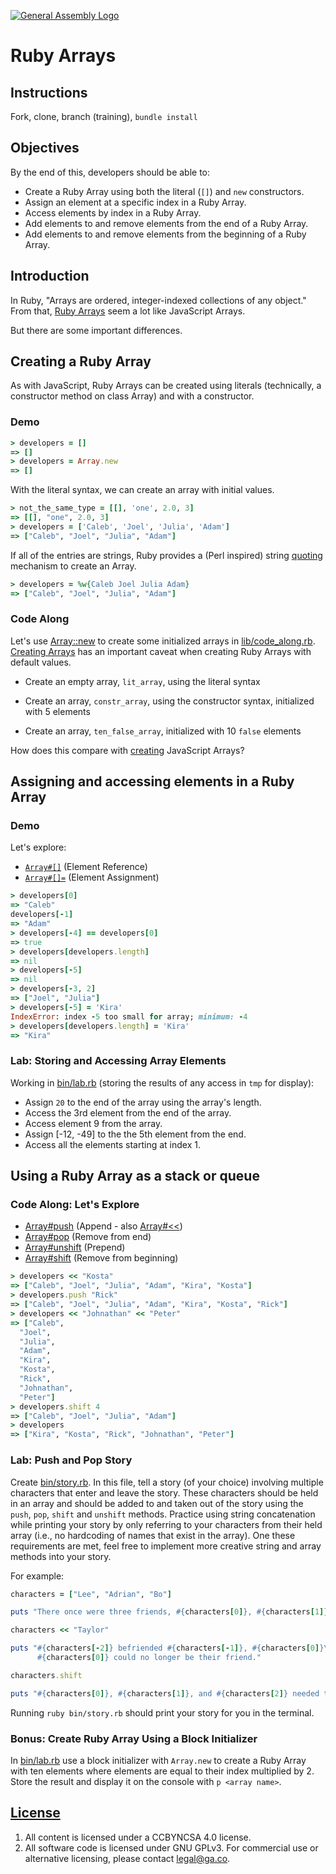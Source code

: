 [![General Assembly Logo](https://camo.githubusercontent.com/1a91b05b8f4d44b5bbfb83abac2b0996d8e26c92/687474703a2f2f692e696d6775722e636f6d2f6b6538555354712e706e67)](https://generalassemb.ly/education/web-development-immersive)

# Ruby Arrays

## Instructions

Fork, clone, branch (training), `bundle install`

## Objectives

By the end of this, developers should be able to:

-   Create a Ruby Array using both the literal (`[]`) and `new` constructors.
-   Assign an element at a specific index in a Ruby Array.
-   Access elements by index in a Ruby Array.
-   Add elements to and remove elements from the end of a Ruby Array.
-   Add elements to and remove elements from the beginning of a Ruby Array.

## Introduction

In Ruby, "Arrays are ordered, integer-indexed collections of any object." From
that, [Ruby Arrays](http://ruby-doc.org/core-2.3.1/Array.html) seem a lot like
JavaScript Arrays.

But there are some important differences.

## Creating a Ruby Array

As with JavaScript, Ruby Arrays can be created using literals (technically, a
constructor method on class Array) and with a constructor.

### Demo

```ruby
> developers = []
=> []
> developers = Array.new
=> []
```

With the literal syntax, we can create an array with initial values.

```ruby
> not_the_same_type = [[], 'one', 2.0, 3]
=> [[], "one", 2.0, 3]
> developers = ['Caleb', 'Joel', 'Julia', 'Adam']
=> ["Caleb", "Joel", "Julia", "Adam"]
```

If all of the entries are strings, Ruby provides a (Perl inspired) string
[quoting](https://en.wikibooks.org/wiki/Ruby_Programming/Syntax/Literals#The_.25_Notation)
mechanism to create an Array.

```ruby
> developers = %w{Caleb Joel Julia Adam}
=> ["Caleb", "Joel", "Julia", "Adam"]
```

### Code Along

Let's use [Array::new](http://ruby-doc.org/core-2.3.1/Array.html#method-c-new)
to create some initialized arrays in [lib/code_along.rb](lib/code_along.rb).  [Creating
Arrays](http://ruby-doc.org/core-2.3.1/Array.html#class-Array-label-Creating+Arrays)
has an important caveat when creating Ruby Arrays with default values.

-   Create an empty array, `lit_array`, using the literal syntax

-   Create an array, `constr_array`, using the constructor syntax, initialized
with 5 elements

-   Create an array, `ten_false_array`, initialized with 10 `false` elements

How does this compare with
[creating](https://developer.mozilla.org/en-US/docs/Web/JavaScript/Reference/Global_Objects/Array)
JavaScript Arrays?

## Assigning and accessing elements in a Ruby Array

### Demo

Let's explore:

-   [`Array#[]`](http://ruby-doc.org/core-2.3.1/Array.html#method-i-5B-5D) (Element Reference)
-   [`Array#[]=`](http://ruby-doc.org/core-2.3.1/Array.html#method-i-5B-5D-3D) (Element Assignment)

```ruby
> developers[0]
=> "Caleb"
developers[-1]
=> "Adam"
> developers[-4] == developers[0]
=> true
> developers[developers.length]
=> nil
> developers[-5]
=> nil
> developers[-3, 2]
=> ["Joel", "Julia"]
> developers[-5] = 'Kira'
IndexError: index -5 too small for array; minimum: -4
> developers[developers.length] = 'Kira'
=> "Kira"
```

### Lab: Storing and Accessing Array Elements

Working in [bin/lab.rb](bin/lab.rb) (storing the results of any access in `tmp`
for display):

-   Assign `20` to the end of the array using the array's length.
-   Access the 3rd element from the end of the array.
-   Access element 9 from the array.
-   Assign [-12, -49] to the the 5th element from the end.
-   Access all the elements starting at index 1.

## Using a Ruby Array as a stack or queue

### Code Along: Let's Explore

-   [Array#push](http://ruby-doc.org/core-2.3.1/Array.html#method-i-push) (Append -
also [Array#<<](http://ruby-doc.org/core-2.3.1/Array.html#method-i-3C-3C))
-   [Array#pop](http://ruby-doc.org/core-2.3.1/Array.html#method-i-pop) (Remove from
end)
-   [Array#unshift](http://ruby-doc.org/core-2.3.1/Array.html#method-i-unshift)
(Prepend)
-   [Array#shift](http://ruby-doc.org/core-2.3.1/Array.html#method-i-shift) (Remove
from beginning)

```ruby
> developers << "Kosta"
=> ["Caleb", "Joel", "Julia", "Adam", "Kira", "Kosta"]
> developers.push "Rick"
=> ["Caleb", "Joel", "Julia", "Adam", "Kira", "Kosta", "Rick"]
> developers << "Johnathan" << "Peter"
=> ["Caleb",
  "Joel",
  "Julia",
  "Adam",
  "Kira",
  "Kosta",
  "Rick",
  "Johnathan",
  "Peter"]
> developers.shift 4
=> ["Caleb", "Joel", "Julia", "Adam"]
> developers
=> ["Kira", "Kosta", "Rick", "Johnathan", "Peter"]
```

### Lab: Push and Pop Story

Create [bin/story.rb](bin/story.rb). In this file, tell a story (of your choice) involving
multiple characters that enter and leave the story. These characters should be
held in an array and should be added to and taken out of the story using the
`push`, `pop`, `shift` and `unshift` methods. Practice using string
concatenation while printing your story by only referring to your characters
from their held array (i.e., no hardcoding of names that exist in the array).
One these requirements are met, feel free to implement more creative string and
array methods into your story.

For example:

```ruby
characters = ["Lee", "Adrian", "Bo"]

puts "There once were three friends, #{characters[0]}, #{characters[1]}, and #{characters[2]}."

characters << "Taylor"

puts "#{characters[-2]} befriended #{characters[-1]}, #{characters[0]}\'s known enemy.
      #{characters[0]} could no longer be their friend."

characters.shift

puts "#{characters[0]}, #{characters[1]}, and #{characters[2]} needed to think of lunch plans."
```

Running `ruby bin/story.rb` should print your story for you in the terminal.

### Bonus: Create Ruby Array Using a Block Initializer

In [bin/lab.rb](bin/lab.rb) use a block initializer with `Array.new` to create a
 Ruby Array with ten elements where elements are equal to their index multiplied
by 2. Store the result and display it on the console with `p <array name>`.

## [License](LICENSE)

1.  All content is licensed under a CC­BY­NC­SA 4.0 license.
1.  All software code is licensed under GNU GPLv3. For commercial use or
    alternative licensing, please contact legal@ga.co.
